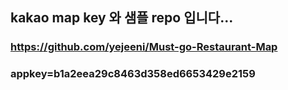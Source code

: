 ## kakao map key 와 샘플 repo 입니다...

### https://github.com/yejeeni/Must-go-Restaurant-Map

### appkey=b1a2eea29c8463d358ed6653429e2159